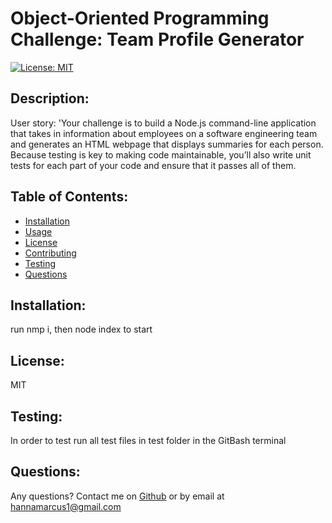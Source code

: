 # Object-Oriented Programming Challenge: Team Profile Generator  
  [![License: MIT](https://img.shields.io/badge/License-MIT-blue.svg)](https://opensource.org/licenses/MIT)
  ## Description:
  User story: 'Your challenge is to build a Node.js command-line application that takes in information about employees on a software engineering team and generates an HTML webpage that displays summaries for each person. Because testing is key to making code maintainable, you’ll also write unit tests for each part of your code and ensure that it passes all of them.
  ## Table of Contents:
  - [Installation](#installation)
  - [Usage](#usage)
  - [License](#license)
  - [Contributing](#contributing)
  - [Testing](#testing)
  - [Questions](#questions)

  ## Installation:  
  run nmp i, then node index to start
  
  ## License:
  MIT

  ## Testing:
  In order to test run all test files in test folder in the GitBash terminal

  ## Questions:
  Any questions? Contact me on [Github](https://github.com/hannamarcus)
  or by email at hannamarcus1@gmail.com


 

  
